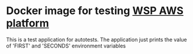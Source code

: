 # Docker image for testing [WSP AWS platform](https://wsp-aws.io/)

This is a test application for autotests. The application just prints the value of 'FIRST' and 'SECONDS' environment variables
